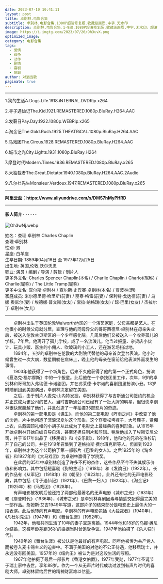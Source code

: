 ```yaml
---
date: 2023-07-10 10:41:11
layout: post
title: 卓别林.电影合集
subtitle: 卓别林.电影合集.1080P超清修复版.收藏级画质.中字.无水印
description: 卓别林.电影合集.1-9部.1080P超清修复版.收藏级画质.中字.无水印。超清修复版......
image: https://i.imgtg.com/2023/07/26/Oh3uvX.png
optimized_image: 
category: 电影合集
tags:
  - 爱情
  - 战争
  - 动作
  - 剧情
  - 喜剧
  - 家庭
author: 对酒当歌
paginate: true
---
```


---

1.狗的生活A.Dogs.Life.1918.iNTERNAL.DVDRip.x264  

2.寻子遇仙记The.Kid.1921.REMASTERED.1080p.BluRay.H264.AAC  

3.发薪日Pay.Day.1922.1080p.WEBRip.x265  

4.淘金记The.Gold.Rush.1925.THEATRiCAL.1080p.BluRay.H264.AAC  

5.马戏团The.Circus.1928.REMASTERED.1080p.BluRay.H264.AAC  

6.城市之光City.Lights.1931.1080p.BluRay.H264  

7.摩登时代Modern.Times.1936.REMASTERED.1080p.BluRay.x265  

8.大独裁者The.Great.Dictator.1940.1080p.BluRay.H264.AAC.2Audio  

9.凡尔杜先生Monsieur.Verdoux.1947.REMASTERED.1080p.BluRay.x265  

---

**阿里云盘：<https://www.aliyundrive.com/s/DMS7hMyPHRD>**

---

#### 影人简介  · · · · · ·

![Oh3wNj.webp](https://i.imgtg.com/2023/07/26/Oh3wNj.webp)

姓名：查理·卓别林 Charles Chaplin  
查理·卓别林  
性别: 男  
星座: 白羊座  
生卒日期: 1889年04月16日 至 1977年12月25日  
出生地: 英国,伦敦,沃尔沃思  
职业: 演员 / 编剧 / 导演 / 剪辑 / 制片人  
更多外文名: Charles Spencer Chaplin(本名) / Charlie Chaplin / Charlot(昵称) / Charlie(昵称) / The Little Tramp(昵称)  
更多中文名: 查尔斯·卓别林 / 查尔斯·史宾赛·卓别林(本名) / 贾波林(港)  
家庭成员: 米尔德里德·哈里斯(前妻) / 丽泰·格雷(前妻) / 保利特·戈达德(前妻) / 乌娜·奥尼尔(妻) / 埃德娜·普文斯(女友) / 宝拉·纳格瑞(女友) / 琼·巴里(女友) / 杰拉尔丁·卓别林(女儿)  

---
　　卓别林出生于英国伦敦Walworth地区的一个演艺家庭，父母亲都是艺人。在他很小的时候父母就分居，查理与他的同母异父的哥哥西德尼·卓别林在母亲失业后，被送入伦敦兰贝斯区的一个少年感化院。几周后他们又被送入一个收养孤儿的学校。7年后，他离开了孤儿学校，成了一名流浪儿。他当过报童、杂货店小伙计、玩具小贩、医生的小佣人、吹玻璃的小工人，还在游艺场扫过地。  
　　1894年，五岁的卓别林在伦敦的大剧院代替他的母亲首次登台表演。他小时候曾生过一次大病，数星期躺在病床上，晚上他的母亲在窗前给他表演外面发生的事情。  
　　1903年他获得了一个新角色，后来不久他获得了他的第一个正式角色，扮演《夏洛克·福尔摩斯》中的一个报童。此后他在一个杂技团里工作，次年，9岁的卓别林和哥哥加入弗瑞德·卡诺剧团，并在弗莱德·卡尔诺的喜剧团里扮演小丑。13岁时随剧团到美国演出，卓别林决定留在美国。  
　　之后，由于制片人麦克·山内特发掘，卓别林获得了与吉斯通公司签约的机会并正式成为该公司的艺人。当时吉斯通公司已经有了一批大牌的明星，但很快卓别林很快就超越了他们，并且创造了一年拍摄35部影片的奇迹。  
　　卓别林的第一部电影是《谋生》，而他的第二部电影《阵雨之间》中改变了他的命运，片中他创造了流浪汉夏尔这个形象，这个穿着松垮裤子，大号鞋子，紧绷上衣，头戴圆顶礼帽的小胡子从此成为了电影史上最经典的喜剧形象。从1915年开始卓别林开始自编自导自演，甚至还担任制片和剪辑。稍后他加入了埃斯安尼公司，并于1917年出品了《移民者》和《安乐街》，1918年，他和他的兄弟在洛杉矶开了自己的公司。并在1919年召集到了道格拉斯·费尔班克斯等人。但直到1923年，卓别林才为这个公司拍了第一部影片《巴黎的女人》。之后1925年的《淘金者》和1927年的《大马戏团》为卓别林赢得了学院奖。  
　　在此后的35年中卓别林创造了许多不朽的杰作，这些作品至今不失其娱乐价值和影响力。其中包括短喜剧《狗的生活》（1918年）和《发饷日》（1922年）。长的作品有《从军记》（1918年）和《朝圣》（1923年）。此外还有他的无声电影经典，其中包括《寻子遇仙记》（1921年）、《巴黎一妇人》（1923年）、《淘金记》（1925年）和《马戏团》（1928年）。  
　　有声电影被发明后他还拍了两部他最著名的无声电影《城市之光》（1931年）和《摩登时代》（1936年），《城市之光》是卓别林喜剧因素与情感交配得最完美的一部作品。詹姆斯·艾吉1949年写道，这部片子的结束部分是电影史上最伟大的一段表演。此后他转向有声电影。卓别林的有声电影包括《大独裁者》（1940年）、《凡杜尔先生》（1947年）和《舞台生涯》（1952年）。  
　　1942年，他和共同生活了10年的妻子宝莲离婚。1944年他和18岁的乌娜·奥尼尔结婚，这桩年龄差距36岁的婚姻当时曾饱受争议。1947年他拍摄了《杀人狂时代》。  
　　1949年的《舞台生涯》被公认是他最好的有声电影。同年他被传为共产党人而被卷入麦卡锡主义的迫害中。不满于美国的对他的不公正待遇，他移居瑞士，并永远没有回美国。1957年的《纽约王》被认为是对这段生活的写照。  
　　1967年他拍摄了最后一部影片《香港女伯爵》，1977年受勋，1977年圣诞节于瑞士家中去世。享年88岁。作为一个从无声片时代成功过渡到有声片时代的喜剧大师，卓别林留给后世的精神财富难以估量。  

---
